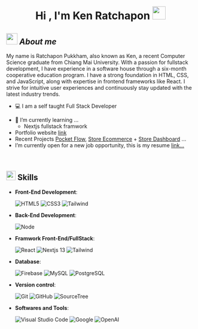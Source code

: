 <h1 align="center"><b>Hi , I'm Ken Ratchapon </b><img src="https://media.giphy.com/media/hvRJCLFzcasrR4ia7z/giphy.gif" width="35"></h1>

## <img src="https://media.giphy.com/media/ObNTw8Uzwy6KQ/giphy.gif" width="30px">&nbsp;***About me***

My name is Ratchapon Pukkham, also known as Ken, a recent Computer Science graduate from Chiang Mai University. With a passion for fullstack development, I have experience in a software house through a six-month cooperative education program. I have a strong foundation in HTML, CSS, and JavaScript, along with expertise in frontend frameworks like React. I strive for intuitive user experiences and continuously stay updated with the latest industry trends.
* 💻 I am a self taught Full Stack Developer
- 🌱 I’m currently learning ...
  - Nextjs fullstack framwork
- Portfolio website [link](https://ken-ratchapon-portfolio.vercel.app/)
- Recent Projects [Pocket Flow](https://github.com/kenratchapon/pocket-flow), [Store Ecommerce](https://github.com/kenratchapon/store-ecommerce) + [Store Dashboard](https://github.com/kenratchapon/store-dashboard) ...
- I’m currently open for a new job opportunity, this is my resume [link...](https://github.com/kenratchapon/kenratchapon/blob/main/Resume_Ratchapon.pdf)

<br>

## <img src="https://media2.giphy.com/media/QssGEmpkyEOhBCb7e1/giphy.gif?cid=ecf05e47a0n3gi1bfqntqmob8g9aid1oyj2wr3ds3mg700bl&rid=giphy.gif" width ="25"><b> Skills</b>

<p align="center">
    
- **Front-End Development**:

   ![HTML5](https://img.shields.io/badge/HTML5%20-%23E34F26.svg?style=for-the-badge&logo=html5&logoColor=white)
   ![CSS3](https://img.shields.io/badge/CSS%20-%231572B6.svg?style=for-the-badge&logo=css3&logoColor=white)
   ![Tailwind](https://img.shields.io/badge/JavaScript%20-%23F7DF1E.svg?style=for-the-badge&logo=javascript&logoColor=black)

- **Back-End Development**:

   ![Node](https://img.shields.io/badge/Nodejs%20-339933.svg?style=for-the-badge&logo=nodedotjs&logoColor=white)

- **Framwork Front-End/FullStack**:
  
    ![React](https://img.shields.io/badge/React-61DAFB.svg?style=for-the-badge&logo=react&logoColor=black)
    ![Nextjs 13](https://img.shields.io/badge/Nextjs%2013-000000.svg?style=for-the-badge&logo=nextdotjs&logoColor=white)
    ![Tailwind](https://img.shields.io/badge/Tailwind-06B6D4.svg?style=for-the-badge&logo=tailwindcss&logoColor=white)

- **Database**:
  
    ![Firebase](https://img.shields.io/badge/Firebase-FF7139.svg?style=for-the-badge&logo=firebase&logoColor=white)
    ![MySQL](https://img.shields.io/badge/MySQL-4479A1.svg?style=for-the-badge&logo=mysql&logoColor=white)
    ![PostgreSQL](https://img.shields.io/badge/PostgreSQL-4169E1.svg?style=for-the-badge&logo=postgresql&logoColor=white)
  
- **Version control**:
  
    ![Git](https://img.shields.io/badge/git-%23F05033.svg?style=for-the-badge&logo=git&logoColor=white)
    ![GitHub](https://img.shields.io/badge/github-%23121011.svg?style=for-the-badge&logo=github&logoColor=white)
    ![SourceTree](https://img.shields.io/badge/Sourcetree-0052CC.svg?style=for-the-badge&logo=sourcetree&logoColor=white)

- **Softwares and Tools**:

    ![Visual Studio Code](https://img.shields.io/badge/Visual%20Studio%20Code-0078d7.svg?style=for-the-badge&logo=visual-studio-code&logoColor=white)
    ![Google](https://img.shields.io/badge/google-%234285F4.svg?style=for-the-badge&logo=google&logoColor=white)
    ![OpenAI](https://img.shields.io/badge/ChatGPT-5586A4.svg?style=for-the-badge&logo=openai&logoColor=white)


<!--
**kenratchapon/kenratchapon** is a ✨ _special_ ✨ repository because its `README.md` (this file) appears on your GitHub profile.

Here are some ideas to get you started:

- 🔭 I’m currently working on ...
- 🌱 I’m currently learning ...
- 🤔 I’m looking for help with ...
- 💬 Ask me about ...
- 📫 How to reach me: ...
- 😄 Pronouns: ...
- ⚡ Fun fact: ...
-->
